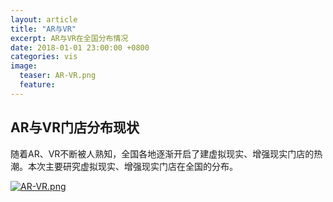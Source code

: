 ```yaml
---
layout: article
title: "AR与VR"
excerpt: AR与VR在全国分布情况
date: 2018-01-01 23:00:00 +0800
categories: vis
image: 
  teaser: AR-VR.png
  feature: 
---
```

## AR与VR门店分布现状
随着AR、VR不断被人熟知，全国各地逐渐开启了建虚拟现实、增强现实门店的热潮。本次主要研究虚拟现实、增强现实门店在全国的分布。

<a href="https://public.tableau.com/profile/chenie7865#!/vizhome/AR-VR/1_1?publish=yes">![AR-VR.png](https://chenie233.github.io/images/AR-VR.png)</a>
